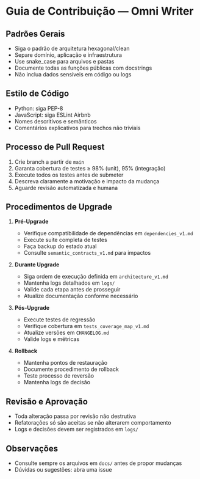 # Guia de Contribuição — Omni Writer

## Padrões Gerais
- Siga o padrão de arquitetura hexagonal/clean
- Separe domínio, aplicação e infraestrutura
- Use snake_case para arquivos e pastas
- Documente todas as funções públicas com docstrings
- Não inclua dados sensíveis em código ou logs

## Estilo de Código
- Python: siga PEP-8
- JavaScript: siga ESLint Airbnb
- Nomes descritivos e semânticos
- Comentários explicativos para trechos não triviais

## Processo de Pull Request
1. Crie branch a partir de `main`
2. Garanta cobertura de testes ≥ 98% (unit), 95% (integração)
3. Execute todos os testes antes de submeter
4. Descreva claramente a motivação e impacto da mudança
5. Aguarde revisão automatizada e humana

## Procedimentos de Upgrade
1. **Pré-Upgrade**
   - Verifique compatibilidade de dependências em `dependencies_v1.md`
   - Execute suite completa de testes
   - Faça backup do estado atual
   - Consulte `semantic_contracts_v1.md` para impactos

2. **Durante Upgrade**
   - Siga ordem de execução definida em `architecture_v1.md`
   - Mantenha logs detalhados em `logs/`
   - Valide cada etapa antes de prosseguir
   - Atualize documentação conforme necessário

3. **Pós-Upgrade**
   - Execute testes de regressão
   - Verifique cobertura em `tests_coverage_map_v1.md`
   - Atualize versões em `CHANGELOG.md`
   - Valide logs e métricas

4. **Rollback**
   - Mantenha pontos de restauração
   - Documente procedimento de rollback
   - Teste processo de reversão
   - Mantenha logs de decisão

## Revisão e Aprovação
- Toda alteração passa por revisão não destrutiva
- Refatorações só são aceitas se não alterarem comportamento
- Logs e decisões devem ser registrados em `logs/`

## Observações
- Consulte sempre os arquivos em `docs/` antes de propor mudanças
- Dúvidas ou sugestões: abra uma issue 